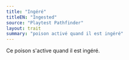 ```yaml
---
title: "Ingéré"
titleEN: "Ingested"
source: "Playtest Pathfinder"
layout: trait
summary: "poison activé quand il est ingéré"
---
```

Ce poison s'active quand il est ingéré.
